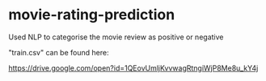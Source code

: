 # movie-rating-prediction
Used NLP to categorise the movie review as positive or negative

"train.csv" can be found here:

https://drive.google.com/open?id=1QEovUmljKvvwagRtngiWjP8Me8u_kY4j
